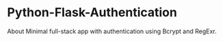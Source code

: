 # Python-Flask-Authentication
About Minimal full-stack app with authentication using Bcrypt and RegExr.
